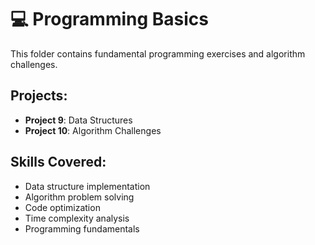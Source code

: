 # 💻 Programming Basics

This folder contains fundamental programming exercises and algorithm challenges.

## Projects:
- **Project 9**: Data Structures
- **Project 10**: Algorithm Challenges

## Skills Covered:
- Data structure implementation
- Algorithm problem solving
- Code optimization
- Time complexity analysis
- Programming fundamentals
